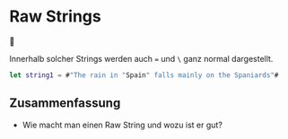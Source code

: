 # Raw Strings
📄

Innerhalb solcher Strings werden auch `=` und `\` ganz normal dargestellt.

```swift
let string1 = #"The rain in "Spain" falls mainly on the Spaniards"#
```

## Zusammenfassung
- Wie macht man einen Raw String und wozu ist er gut?

